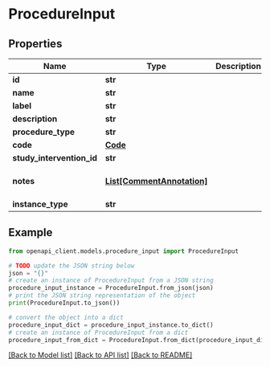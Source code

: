 # ProcedureInput


## Properties

Name | Type | Description | Notes
------------ | ------------- | ------------- | -------------
**id** | **str** |  | 
**name** | **str** |  | 
**label** | **str** |  | [optional] 
**description** | **str** |  | [optional] 
**procedure_type** | **str** |  | 
**code** | [**Code**](Code.md) |  | 
**study_intervention_id** | **str** |  | [optional] 
**notes** | [**List[CommentAnnotation]**](CommentAnnotation.md) |  | [optional] [default to []]
**instance_type** | **str** |  | 

## Example

```python
from openapi_client.models.procedure_input import ProcedureInput

# TODO update the JSON string below
json = "{}"
# create an instance of ProcedureInput from a JSON string
procedure_input_instance = ProcedureInput.from_json(json)
# print the JSON string representation of the object
print(ProcedureInput.to_json())

# convert the object into a dict
procedure_input_dict = procedure_input_instance.to_dict()
# create an instance of ProcedureInput from a dict
procedure_input_from_dict = ProcedureInput.from_dict(procedure_input_dict)
```
[[Back to Model list]](../README.md#documentation-for-models) [[Back to API list]](../README.md#documentation-for-api-endpoints) [[Back to README]](../README.md)


